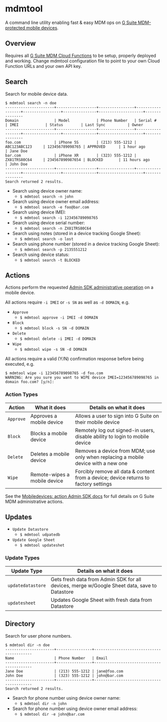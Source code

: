 # mdmtool
A command line utility enabling fast & easy MDM ops on [G Suite MDM-protected mobile devices](https://developers.google.com/admin-sdk/directory/v1/reference/mobiledevices).

## Overview
Requires all [G Suite MDM Cloud Functions](https://github.com/rickt/gsuitemdm/tree/master/cloudfunctions) to be setup, properly deployed and working. Change mdmtool configuration file to point to your own Cloud Function URLs and your own API key. 

## Search
Search for mobile device data.

```
$ mdmtool search -n doe
----------------------+------------------+----------------+------------------+-----------------+---------------+--------------------+---------------
Domain                | Model            | Phone Number   | Serial #         | IMEI            | Status        | Last Sync          | Owner
----------------------+------------------+----------------+------------------+-----------------+---------------+--------------------+---------------
foo.com               | iPhone 5S        | (213) 555-1212 | ABC123ABC123     | 123456789098765 | APPROVED      | 1 hour ago         | Jane Doe
bar.com               | iPhone XR        | (323) 555-1212 | ZX81TRS80C64     | 234567890987654 | BLOCKED       | 11 hours ago       | John Doe
----------------------+------------------+----------------+------------------+-----------------+---------------+--------------------+---------------
Search returned 2 results.
```
* Search using device owner name:
	* `$ mdmtool search -n john`
* Search using device owner email address:
	* `$ mdmtool search -e foo@bar.com`
* Search using device IMEI:
	* `$ mdmtool search -i 123456789098765`
* Search using device serial number:
	* `$ mdmtool search -n ZX81TRS80C64`
* Search using notes (stored in a device tracking Google Sheet):
	* `$ mdmtool search -o lost`
* Search using phone number (stored in a device tracking Google Sheet):
	* `$ mdmtool search -p 2135551212`
* Search using device status:
	* `$ mdmtool search -t BLOCKED`

## Actions
Actions perform the requested [Admin SDK administrative operation](https://developers.google.com/admin-sdk/directory/v1/reference/mobiledevices/action) on a mobile device. 

All actions require `-i IMEI` or `-s SN` as well as `-d DOMAIN`, e.g.
* `Approve` 
	* `$ mdmtool approve -i IMEI -d DOMAIN`
* `Block` 
	* `$ mdmtool block -s SN -d DOMAIN`
* `Delete` 
	* `$ mdmtool delete -i IMEI -d DOMAIN`
* `Wipe` 
	* `$ mdmtool wipe -s SN -d DOMAIN`

All actions require a valid (Y/N) confirmation response before being executed, e.g.
```
$ mdmtool wipe -i 123456789098765 -d foo.com
WARNING: Are you sure you want to WIPE device IMEI=123456789098765 in domain foo.com? [y/n]: 
```

### Action Types
| Action  | What it does                 | Details on what it does                                                              |
|---------|------------------------------|--------------------------------------------------------------------------------------|
| `Approve` | Approves a mobile device     | Allows a user to sign into G Suite on their mobile device                            |
| `Block`   | Blocks a mobile device       | Remotely log out signed-in users, disable ability to login to mobile device          |
| `Delete`  | Deletes a mobile device      | Removes a device from MDM; use only when replacing a mobile device with a new one    |
| `Wipe`    | Remote-wipes a mobile device | Forcibly remove all data & content from a device; device returns to factory settings |


See the [Mobiledevices: action Admin SDK docs](https://developers.google.com/admin-sdk/directory/v1/reference/mobiledevices/action) for full details on G Suite MDM administrative actions. 

## Updates
* `Update Datastore`
	* `$ mdmtool udpatedb`
* `Update Google Sheet`
	* `$ mdmtool updateshet`

### Update Types
| Update Type       | Details on what it does                                                                      |
|-------------------|----------------------------------------------------------------------------------------------|
| `updatedatastore` | Gets fresh data from Admin SDK for all devices, merge w/Google Sheet data, save to Datastore |
| `updatesheet`    | Updates Google Sheet with fresh data from Datastore                                          |

## Directory
Search for user phone numbers.
```
$ mdmtool dir -n doe
----------------------+----------------+------------------------------------------
Name                  | Phone Number   | Email 
----------------------+----------------+------------------------------------------
Jane Doe              | (213) 555-1212 | jane@foo.com
John Doe              | (323) 555-1212 | john@bar.com
----------------------+----------------+------------------------------------------
Search returned 2 results.
```
* Search for phone number using device owner name:
	* `$ mdmtool dir -n john`
* Search for phone number using device owner email address:
	* `$ mdmtool dir -e john@bar.com`


